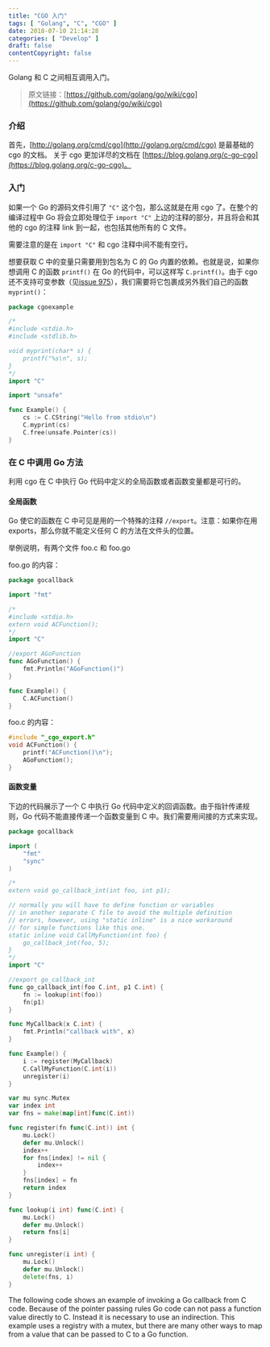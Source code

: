 ```yaml
---
title: "CGO 入门"
tags: [ "Golang", "C", "CGO" ]
date: 2018-07-10 21:14:28
categories: [ "Develop" ]
draft: false
contentCopyright: false
---
```


Golang 和 C 之间相互调用入门。
<!--more-->

> 原文链接：[https://github.com/golang/go/wiki/cgo](https://github.com/golang/go/wiki/cgo)

### 介绍

首先，[http://golang.org/cmd/cgo](http://golang.org/cmd/cgo) 是最基础的 cgo 的文档。
关于 cgo 更加详尽的文档在 [https://blog.golang.org/c-go-cgo](https://blog.golang.org/c-go-cgo)。

### 入门

如果一个 Go 的源码文件引用了 `"C"` 这个包，那么这就是在用 cgo 了。在整个的编译过程中 Go 将会立即处理位于 `import "C"` 上边的注释的部分，并且将会和其他的 cgo 的注释 link 到一起，也包括其他所有的 C 文件。

需要注意的是在 `import "C"` 和 cgo 注释中间不能有空行。

想要获取 C 中的变量只需要用到包名为 C 的 Go 内置的依赖。也就是说，如果你想调用 C 的函数 `printf()` 在 Go 的代码中，可以这样写 `C.printf()`。由于 cgo 还不支持可变参数（见[issue 975](https://github.com/golang/go/issues/975)），我们需要将它包裹成另外我们自己的函数 `myprint()`：

``` go
package cgoexample

/*
#include <stdio.h>
#include <stdlib.h>

void myprint(char* s) {
    printf("%s\n", s);
}
*/
import "C"

import "unsafe"

func Example() {
    cs := C.CString("Hello from stdio\n")
    C.myprint(cs)
    C.free(unsafe.Pointer(cs))
}
```

### 在 C 中调用 Go 方法

利用 cgo 在 C 中执行 Go 代码中定义的全局函数或者函数变量都是可行的。

#### 全局函数

Go 使它的函数在 C 中可见是用的一个特殊的注释 `//export`。注意：如果你在用 exports，那么你就不能定义任何 C 的方法在文件头的位置。

举例说明，有两个文件 foo.c 和 foo.go

foo.go 的内容：

``` go
package gocallback

import "fmt"

/*
#include <stdio.h>
extern void ACFunction();
*/
import "C"

//export AGoFunction
func AGoFunction() {
    fmt.Println("AGoFunction()")
}

func Example() {
    C.ACFunction()
}
```

foo.c 的内容：

``` c
#include "_cgo_export.h"
void ACFunction() {
    printf("ACFunction()\n");
    AGoFunction();
} 
```

#### 函数变量

下边的代码展示了一个 C 中执行 Go 代码中定义的回调函数。由于指针传递规则，Go 代码不能直接传递一个函数变量到 C 中。我们需要用间接的方式来实现。

``` go
package gocallback

import (
    "fmt"
    "sync"
)

/*
extern void go_callback_int(int foo, int p1);

// normally you will have to define function or variables
// in another separate C file to avoid the multiple definition
// errors, however, using "static inline" is a nice workaround
// for simple functions like this one.
static inline void CallMyFunction(int foo) {
    go_callback_int(foo, 5);
}
*/
import "C"

//export go_callback_int
func go_callback_int(foo C.int, p1 C.int) {
    fn := lookup(int(foo))
    fn(p1)
}

func MyCallback(x C.int) {
    fmt.Println("callback with", x)
}

func Example() {
    i := register(MyCallback)
    C.CallMyFunction(C.int(i))
    unregister(i)
}

var mu sync.Mutex
var index int
var fns = make(map[int]func(C.int))

func register(fn func(C.int)) int {
    mu.Lock()
    defer mu.Unlock()
    index++
    for fns[index] != nil {
        index++
    }
    fns[index] = fn
    return index
}

func lookup(i int) func(C.int) {
    mu.Lock()
    defer mu.Unlock()
    return fns[i]
}

func unregister(i int) {
    mu.Lock()
    defer mu.Unlock()
    delete(fns, i)
}
```

The following code shows an example of invoking a Go callback from C code. Because of the pointer passing rules Go code can not pass a function value directly to C. Instead it is necessary to use an indirection. This example uses a registry with a mutex, but there are many other ways to map from a value that can be passed to C to a Go function.
























